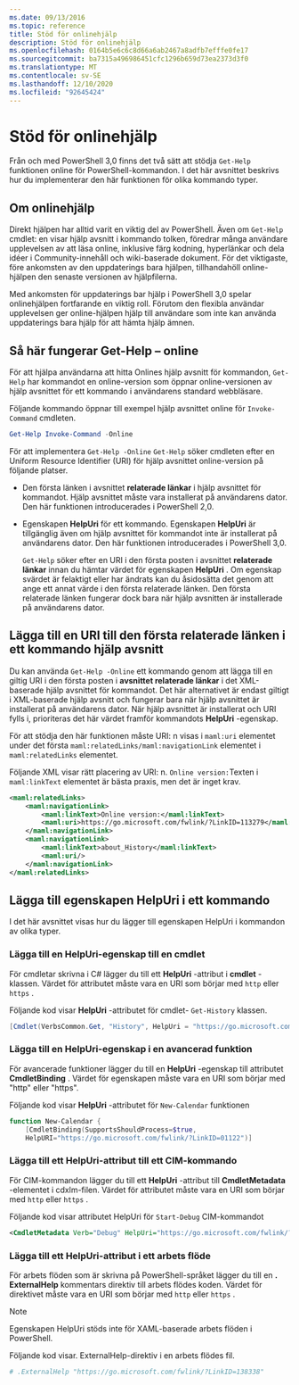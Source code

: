 ```yaml
---
ms.date: 09/13/2016
ms.topic: reference
title: Stöd för onlinehjälp
description: Stöd för onlinehjälp
ms.openlocfilehash: 0164b5e6c6c8d66a6ab2467a8adfb7efffe0fe17
ms.sourcegitcommit: ba7315a496986451cfc1296b659d73ea2373d3f0
ms.translationtype: MT
ms.contentlocale: sv-SE
ms.lasthandoff: 12/10/2020
ms.locfileid: "92645424"
---
```

# <a name="supporting-online-help"></a>Stöd för onlinehjälp

Från och med PowerShell 3,0 finns det två sätt att stödja `Get-Help` funktionen online för PowerShell-kommandon. I det här avsnittet beskrivs hur du implementerar den här funktionen för olika kommando typer.

## <a name="about-online-help"></a>Om onlinehjälp

Direkt hjälpen har alltid varit en viktig del av PowerShell. Även om `Get-Help` cmdlet: en visar hjälp avsnitt i kommando tolken, föredrar många användare upplevelsen av att läsa online, inklusive färg kodning, hyperlänkar och dela idéer i Community-innehåll och wiki-baserade dokument. För det viktigaste, före ankomsten av den uppdaterings bara hjälpen, tillhandahöll online-hjälpen den senaste versionen av hjälpfilerna.

Med ankomsten för uppdaterings bar hjälp i PowerShell 3,0 spelar onlinehjälpen fortfarande en viktig roll. Förutom den flexibla användar upplevelsen ger online-hjälpen hjälp till användare som inte kan använda uppdaterings bara hjälp för att hämta hjälp ämnen.

## <a name="how-get-help--online-works"></a>Så här fungerar Get-Help – online

För att hjälpa användarna att hitta Onlines hjälp avsnitt för kommandon, `Get-Help` har kommandot en online-version som öppnar online-versionen av hjälp avsnittet för ett kommando i användarens standard webbläsare.

Följande kommando öppnar till exempel hjälp avsnittet online för `Invoke-Command` cmdleten.

```powershell
Get-Help Invoke-Command -Online
```

För att implementera `Get-Help -Online` `Get-Help` söker cmdleten efter en Uniform Resource Identifier (URI) för hjälp avsnittet online-version på följande platser.

- Den första länken i avsnittet **relaterade länkar** i hjälp avsnittet för kommandot. Hjälp avsnittet måste vara installerat på användarens dator. Den här funktionen introducerades i PowerShell 2,0.

- Egenskapen **HelpUri** för ett kommando. Egenskapen **HelpUri** är tillgänglig även om hjälp avsnittet för kommandot inte är installerat på användarens dator. Den här funktionen introducerades i PowerShell 3,0.

  `Get-Help` söker efter en URI i den första posten i avsnittet **relaterade länkar** innan du hämtar värdet för egenskapen **HelpUri** . Om egenskap svärdet är felaktigt eller har ändrats kan du åsidosätta det genom att ange ett annat värde i den första relaterade länken. Den första relaterade länken fungerar dock bara när hjälp avsnitten är installerade på användarens dator.

## <a name="adding-a-uri-to-the-first-related-link-of-a-command-help-topic"></a>Lägga till en URI till den första relaterade länken i ett kommando hjälp avsnitt

Du kan använda `Get-Help -Online` ett kommando genom att lägga till en giltig URI i den första posten i **avsnittet relaterade länkar** i det XML-baserade hjälp avsnittet för kommandot. Det här alternativet är endast giltigt i XML-baserade hjälp avsnitt och fungerar bara när hjälp avsnittet är installerat på användarens dator. När hjälp avsnittet är installerat och URI fylls i, prioriteras det här värdet framför kommandots **HelpUri** -egenskap.

För att stödja den här funktionen måste URI: n visas i `maml:uri` elementet under det första `maml:relatedLinks/maml:navigationLink` elementet i `maml:relatedLinks` elementet.

Följande XML visar rätt placering av URI: n. `Online version:`Texten i `maml:linkText` elementet är bästa praxis, men det är inget krav.

```xml
<maml:relatedLinks>
    <maml:navigationLink>
        <maml:linkText>Online version:</maml:linkText>
        <maml:uri>https://go.microsoft.com/fwlink/?LinkID=113279</maml:uri>
    </maml:navigationLink>
    <maml:navigationLink>
        <maml:linkText>about_History</maml:linkText>
        <maml:uri/>
    </maml:navigationLink>
</maml:relatedLinks>
```

## <a name="adding-the-helpuri-property-to-a-command"></a>Lägga till egenskapen HelpUri i ett kommando

I det här avsnittet visas hur du lägger till egenskapen HelpUri i kommandon av olika typer.

### <a name="adding-a-helpuri-property-to-a-cmdlet"></a>Lägga till en HelpUri-egenskap till en cmdlet

För cmdletar skrivna i C# lägger du till ett **HelpUri** -attribut i **cmdlet** -klassen. Värdet för attributet måste vara en URI som börjar med `http` eller `https` .

Följande kod visar **HelpUri** -attributet för cmdlet- `Get-History` klassen.

```csharp
[Cmdlet(VerbsCommon.Get, "History", HelpUri = "https://go.microsoft.com/fwlink/?LinkID=001122")]
```

### <a name="adding-a-helpuri-property-to-an-advanced-function"></a>Lägga till en HelpUri-egenskap i en avancerad funktion

För avancerade funktioner lägger du till en **HelpUri** -egenskap till attributet **CmdletBinding** . Värdet för egenskapen måste vara en URI som börjar med "http" eller "https".

Följande kod visar **HelpUri** -attributet för `New-Calendar` funktionen

```powershell
function New-Calendar {
    [CmdletBinding(SupportsShouldProcess=$true,
    HelpURI="https://go.microsoft.com/fwlink/?LinkID=01122")]
```

### <a name="adding-a-helpuri-attribute-to-a-cim-command"></a>Lägga till ett HelpUri-attribut till ett CIM-kommando

För CIM-kommandon lägger du till ett **HelpUri** -attribut till **CmdletMetadata** -elementet i cdxlm-filen.
Värdet för attributet måste vara en URI som börjar med `http` eller `https` .

Följande kod visar attributet HelpUri för `Start-Debug` CIM-kommandot

```xml
<CmdletMetadata Verb="Debug" HelpUri="https://go.microsoft.com/fwlink/?LinkID=001122"/>
```

### <a name="adding-a-helpuri-attribute-to-a-workflow"></a>Lägga till ett HelpUri-attribut i ett arbets flöde

För arbets flöden som är skrivna på PowerShell-språket lägger du till en **. ExternalHelp** kommentars direktiv till arbets flödes koden. Värdet för direktivet måste vara en URI som börjar med `http` eller `https` .

> [!NOTE]
> Egenskapen HelpUri stöds inte för XAML-baserade arbets flöden i PowerShell.

Följande kod visar. ExternalHelp-direktiv i en arbets flödes fil.

```powershell
# .ExternalHelp "https://go.microsoft.com/fwlink/?LinkID=138338"
```
